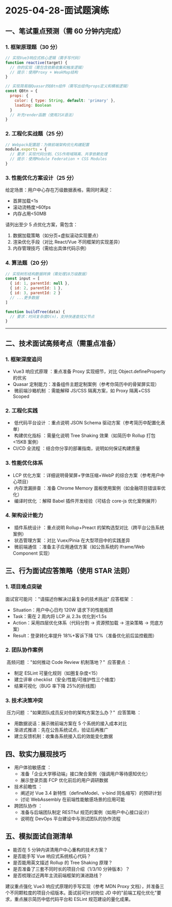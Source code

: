 # 2025-04-28-面试题演练

## 一、笔试重点预测（需 60 分钟内完成）

### 1. 框架原理题（30 分）

```js
// 实现Vue3响应式核心逻辑（需手写代码）
function reactive(target) {
  // 你的实现（需包含依赖收集和触发逻辑）
  // 提示：使用Proxy + WeakMap结构
}

// 实现简易版Quasar的QBtn组件（需写出组件props定义和模板逻辑）
const QBtn = {
  props: {
    color: { type: String, default: 'primary' },
    loading: Boolean
  }
  // 补充render函数（使用JSX语法）
}
```

### 2. 工程化实战题（25 分）

```js
// Webpack配置题：为微前端架构优化构建配置
module.exports = {
  // 要求：实现代码分割、CSS作用域隔离、共享依赖处理
  // 提示：使用Module Federation + CSS Modules
}
```

### 3. 性能优化方案设计（25 分）

给定场景：用户中心存在万级数据表格，需同时满足：

- 首屏加载<1s
- 滚动流畅度>60fps
- 内存占用<50MB

请列出至少 5 点优化方案，需包含：

1. 数据加载策略（如分页+虚拟滚动实现要点）
2. 渲染优化手段（对比 React/Vue 不同框架的实现差异）
3. 内存管理技巧（需给出具体代码示例）

### 4. 算法题（20 分）

```js
// 实现树形结构数据转换（需处理10万级数据）
const input = [
  { id: 1, parentId: null },
  { id: 2, parentId: 1 },
  { id: 3, parentId: 2 }
  // ...更多数据
]

function buildTree(data) {
  // 要求：时间复杂度O(n)，支持快速查找父节点
}
```

---

## 二、技术面试高频考点（需重点准备）

### 1. 框架深度追问

- ​Vue3 响应式原理 ​：重点准备 Proxy 实现细节，对比 Object.defineProperty 的优劣
- ​Quasar 定制能力 ​：准备组件主题定制案例（参考你简历中的骨架屏实现）
- ​ 微前端沙箱机制 ​：需能解释 JS/CSS 隔离方案，如 Proxy 隔离+CSS Scoped

### 2. 工程化实践

- ​ 低代码平台设计 ​：重点说明 JSON Schema 驱动方案（参考简历中配置化表单）
- ​ 构建优化指标 ​：需量化说明 Tree Shaking 效果（如简历中 Rollup 打包<15KB 案例）
- ​CI/CD 全流程 ​：结合你分享的部署指南，说明如何保证构建质量

### 3. 性能优化体系

- ​LCP 优化方案 ​：详细说明骨架屏+字体压缩+WebP 的综合方案（参考用户中心项目）
- ​ 内存泄漏排查 ​：准备 Chrome Memory 面板使用案例（如金融项目错误率优化）
- ​ 编译时优化 ​：解释 Babel 插件开发经验（可结合 core-js 优化案例展开）

### 4. 架构设计能力

- ​ 插件系统设计 ​：重点说明 Rollup+Preact 的架构选型对比（跨平台公告系统案例）
- ​ 状态管理方案 ​：对比 Vuex/Pinia 在大型项目中的实践差异
- ​ 微前端通信 ​：准备主子应用通信方案（如公告系统的 Iframe/Web Component 实现）

## 三、行为面试应答策略（使用 STAR 法则）

### 1. 项目难点突破

面试官可能问 ​："请描述你解决过最复杂的技术挑战"
应答框架 ​：

- ​​Situation​：用户中心日均 120W 请求下的性能瓶颈
- ​Task​：需在 2 周内将 LCP 从 2.3s 优化到<1.5s
- ​Action​：采用四层优化体系（代码分割 → 资源预加载 → 渲染策略 → 兜底方案）
- ​Result​：登录转化率提升 18%+客诉下降 12%（准备优化前后监控截图）

### 2. 团队协作案例

​ 高频问题 ​："如何推动 Code Review 机制落地？"
​ 应答要点 ​：

- ​ 制定 ESLint 可量化规则（如圈复杂度<15）
- ​ 建立评审 checklist（安全/性能/可维护性三个维度）
- ​ 结果可视化（BUG 率下降 25%的折线图）

### 3. 技术决策冲突

​ 压力问题 ​："如果团队成员反对你的架构方案怎么办？"
​ 应答策略 ​：

- ​ 用数据说话：展示微前端方案在 5 个系统的接入成本对比
- ​ 渐进式推进：先在公告系统试点，验证后再推广
- ​ 建立反馈机制：收集各系统接入后的效能变化数据

## 四、软实力展现技巧

- ​ 用户体验敏感度 ​：
  - 准备「企业大学移动端」接口聚合案例（强调用户等待感知优化）
  - 展示登录页面 FCP 优化前后的用户调研数据
- ​ 技术前瞻性 ​：
  - 阐述对 Vue 3.4 新特性（defineModel、v-bind 同名缩写）的预研计划
  - 讨论 WebAssembly 在前端性能敏感场景的应用可能
- ​ 跨团队协作 ​：
  - 准备与后端团队制定 RESTful 规范的案例（如用户中心接口设计）
  - 说明在 DevOps 平台建设中与测试团队的协作流程

## 五、模拟面试自测清单

- 能否在 5 分钟内讲清用户中心重构的技术方案？
- 是否能手写 Vue 响应式系统核心代码？
- 是否能用英文描述 Rollup 的 Tree Shaking 原理？
- 是否准备了三套不同时长的项目介绍（1/3/10 分钟版本）？
- 是否梳理过近两年主流前端框架的演进路线？

建议重点强化 Vue3 响应式原理的手写实现（参考 MDN Proxy 文档），并准备三个不同颗粒度的项目介绍版本。面试前可针对岗位 JD 中的"前端工程化优化"要求，重点展示简历中低代码平台和 ESLint 规范建设的量化成果。
